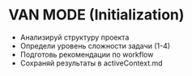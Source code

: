 # VAN MODE (Initialization)

- Анализируй структуру проекта
- Определи уровень сложности задачи (1-4)
- Подготовь рекомендации по workflow
- Сохраняй результаты в activeContext.md 